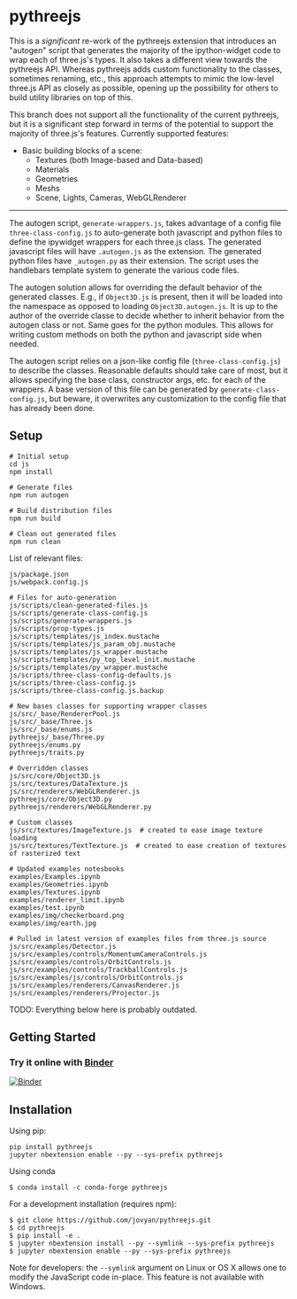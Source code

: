 pythreejs
=========

This is a _significant_ re-work of the pythreejs extension that introduces an "autogen" script that generates the majority of the ipython-widget code to wrap each of three.js's types.  It also takes a different view towards the pythreejs API.  Whereas pythreejs adds custom functionality to the classes, sometimes renaming, etc., this approach attempts to mimic the low-level three.js API as closely as possible, opening up the possibility for others to build utility libraries on top of this.  

This branch does not support all the functionality of the current pythreejs, but it is a significant step forward in terms of the potential to support the majority of three.js's features.  Currently supported features:
- Basic building blocks of a scene:
  - Textures (both Image-based and Data-based)
  - Materials
  - Geometries
  - Meshs
  - Scene, Lights, Cameras, WebGLRenderer

---

The autogen script, `generate-wrappers.js`, takes advantage of a config file `three-class-config.js` to auto-generate both javascript and python files to define the ipywidget wrappers for each three.js class.  The generated javascript files will have `.autogen.js` as the extension.  The generated python files have `_autogen.py` as their extension.  The script uses the handlebars template system to generate the various code files.

The autogen solution allows for overriding the default behavior of the generated classes.  E.g., if `Object3D.js` is present, then it will be loaded into the namespace as opposed to loading `Object3D.autogen.js`.  It is up to the author of the override classe to decide whether to inherit behavior from the autogen class or not.  Same goes for the python modules.  This allows for writing custom methods on both the python and javascript side when needed.  

The autogen script relies on a json-like config file (`three-class-config.js`) to describe the classes.  Reasonable defaults should take care of most, but it allows specifying the base class, constructor args, etc. for each of the wrappers.  A base version of this file can be generated by `generate-class-config.js`, but beware, it overwrites any customization to the config file that has already been done.

## Setup

```
# Initial setup
cd js
npm install

# Generate files
npm run autogen

# Build distribution files
npm run build

# Clean out generated files
npm run clean
```

List of relevant files:

```
js/package.json
js/webpack.config.js

# Files for auto-generation
js/scripts/clean-generated-files.js
js/scripts/generate-class-config.js
js/scripts/generate-wrappers.js
js/scripts/prop-types.js
js/scripts/templates/js_index.mustache
js/scripts/templates/js_param_obj.mustache
js/scripts/templates/js_wrapper.mustache
js/scripts/templates/py_top_level_init.mustache
js/scripts/templates/py_wrapper.mustache
js/scripts/three-class-config-defaults.js
js/scripts/three-class-config.js
js/scripts/three-class-config.js.backup

# New bases classes for supporting wrapper classes
js/src/_base/RendererPool.js
js/src/_base/Three.js
js/src/_base/enums.js
pythreejs/_base/Three.py
pythreejs/enums.py
pythreejs/traits.py

# Overridden classes
js/src/core/Object3D.js
js/src/textures/DataTexture.js
js/src/renderers/WebGLRenderer.js
pythreejs/core/Object3D.py
pythreejs/renderers/WebGLRenderer.py

# Custom classes
js/src/textures/ImageTexture.js  # created to ease image texture loading
js/src/textures/TextTexture.js  # created to ease creation of textures of rasterized text

# Updated examples notesbooks
examples/Examples.ipynb
examples/Geometries.ipynb
examples/Textures.ipynb
examples/renderer_limit.ipynb
examples/test.ipynb
examples/img/checkerboard.png
examples/img/earth.jpg

# Pulled in latest version of examples files from three.js source
js/src/examples/Detector.js
js/src/examples/controls/MomentumCameraControls.js
js/src/examples/controls/OrbitControls.js
js/src/examples/controls/TrackballControls.js
js/src/examples/js/controls/OrbitControls.js
js/src/examples/renderers/CanvasRenderer.js
js/src/examples/renderers/Projector.js
```


TODO: Everything below here is probably outdated. 

Getting Started
---------------

### Try it online with [Binder](http://mybinder.org/)

[![Binder](http://mybinder.org/badge.svg)](http://mybinder.org:/repo/jovyan/pythreejs/notebooks/examples)

Installation
------------

Using pip:

```
pip install pythreejs
jupyter nbextension enable --py --sys-prefix pythreejs
```

Using conda

```
$ conda install -c conda-forge pythreejs
```

For a development installation (requires npm):

```
$ git clone https://github.com/jovyan/pythreejs.git
$ cd pythreejs
$ pip install -e .
$ jupyter nbextension install --py --symlink --sys-prefix pythreejs
$ jupyter nbextension enable --py --sys-prefix pythreejs
```

Note for developers: the `--symlink` argument on Linux or OS X allows one to
modify the JavaScript code in-place. This feature is not available
with Windows.
